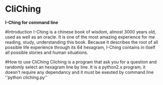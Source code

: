 CliChing
========
**I-Ching for command line**

#Introduction 
I-Ching is a chinese book of wisdom, almost 3000 years old, used as well as an oracle.
It is one of the most amazing experience for me reading, study, understanding this book.
Because it describes the root of all possible life experience through its 64 hexagram, I-Ching contains 
in itself all possible stories and human situations.

#How to use CliChing
Cliching is a program that ask you for a question and randomly select an hexagram line by line.
It is a python2.x program, it doesn't require any dependancy and it must be exeuted by command line
''python cliching.py''

